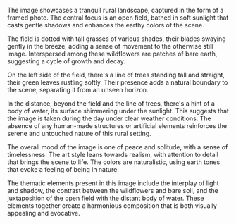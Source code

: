  The image showcases a tranquil rural landscape, captured in the form of a framed photo. The central focus is an open field, bathed in soft sunlight that casts gentle shadows and enhances the earthy colors of the scene.

The field is dotted with tall grasses of various shades, their blades swaying gently in the breeze, adding a sense of movement to the otherwise still image. Interspersed among these wildflowers are patches of bare earth, suggesting a cycle of growth and decay.

On the left side of the field, there's a line of trees standing tall and straight, their green leaves rustling softly. Their presence adds a natural boundary to the scene, separating it from an unseen horizon.

In the distance, beyond the field and the line of trees, there's a hint of a body of water, its surface shimmering under the sunlight. This suggests that the image is taken during the day under clear weather conditions. The absence of any human-made structures or artificial elements reinforces the serene and untouched nature of this rural setting.

The overall mood of the image is one of peace and solitude, with a sense of timelessness. The art style leans towards realism, with attention to detail that brings the scene to life. The colors are naturalistic, using earth tones that evoke a feeling of being in nature.

The thematic elements present in this image include the interplay of light and shadow, the contrast between the wildflowers and bare soil, and the juxtaposition of the open field with the distant body of water. These elements together create a harmonious composition that is both visually appealing and evocative. 

